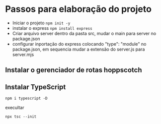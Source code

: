 # Passos para elaboração do projeto

- Iniciar o projeto `npm init -y`
- instalar o express `npm install express`
- Criar arquivo server dentro da pasta src, mudar o main para server no package.json
- configurar inportação do express colocando "type": "module" no package.json, em sequencia mudar a extensão do server.js para server.mjs

## Instalar o gerenciador de rotas hoppscotch

## Instalar TypeScript

`npm i typescript -D`

execultar

`npx tsc --init`
